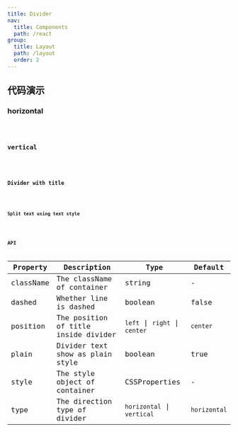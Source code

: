 ```yaml
---
title: Divider
nav:
  title: Components
  path: /react
group:
  title: Layout
  path: /layout
  order: 2
---
```


## 代码演示

### horizontal

<code src="./demo/horizontal.tsx" />

### vertical

<code src="./demo/vertical.tsx" />

### Divider with title

<code src="./demo/with-text.tsx" />

### Split text using text style

<code src="./demo/plain.tsx" />

## API

| Property  | Description                          | Type                          | Default      |
| --------- | ------------------------------------ | ----------------------------- | ------------ |
| className | The className of container           | string                        | -            |
| dashed    | Whether line is dashed               | boolean                       | false        |
| position  | The position of title inside divider | `left` \| `right` \| `center` | `center`     |
| plain     | Divider text show as plain style     | boolean                       | true         |
| style     | The style object of container        | CSSProperties                 | -            |
| type      | The direction type of divider        | `horizontal` \| `vertical`    | `horizontal` |
